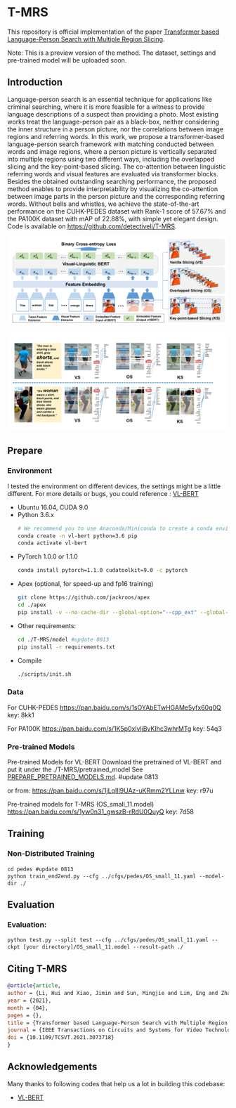 # T-MRS

This repository is official implementation of the paper 
[Transformer based Language-Person Search with Multiple Region Slicing](https://ieeexplore.ieee.org/document/9406055).

Note: This is a preview version of the method. The dataset, settings and pre-trained model will be uploaded soon.

## Introduction

Language-person search is an essential technique for applications like criminal searching, where it is more feasible for a witness to provide language descriptions of a suspect than providing a photo. Most existing works treat the language-person pair as a black-box, neither considering the inner structure in a person picture, nor the correlations between image regions and referring words.
In this work, we propose a transformer-based language-person search framework with matching conducted between words and image regions, where a person picture is vertically separated into multiple regions using two different ways, including the overlapped slicing and the key-point-based slicing.
The co-attention between linguistic referring words and visual features are evaluated via transformer blocks. Besides the obtained outstanding searching performance, the proposed method enables to provide interpretability by visualizing the co-attention between image parts in the person picture and the corresponding referring words. 
Without bells and whistles, we achieve the state-of-the-art performance on the CUHK-PEDES dataset with Rank-1 score of 57.67\% and the PA100K dataset with mAP of 22.88\%, with simple yet elegant design. Code is available on https://github.com/detectiveli/T-MRS.

![](./model/figs/framework.png)

![](./model/figs/example.png)

## Prepare

### Environment
I tested the environment on different devices, the settings might be a little different. For more details or bugs, you could reference :
[VL-BERT](https://github.com/jackroos/VL-BERT)

* Ubuntu 16.04, CUDA 9.0
* Python 3.6.x
    ```bash
    # We recommend you to use Anaconda/Miniconda to create a conda environment
    conda create -n vl-bert python=3.6 pip
    conda activate vl-bert
    ```
* PyTorch 1.0.0 or 1.1.0
    ```bash
    conda install pytorch=1.1.0 cudatoolkit=9.0 -c pytorch
    ```
* Apex (optional, for speed-up and fp16 training)
    ```bash
    git clone https://github.com/jackroos/apex
    cd ./apex
    pip install -v --no-cache-dir --global-option="--cpp_ext" --global-option="--cuda_ext" ./  
    ```
* Other requirements:
    ```bash
    cd ./T-MRS/model #update 0813
    pip install -r requirements.txt
    ```
* Compile
    ```bash
    ./scripts/init.sh
    ```

### Data
For CUHK-PEDES
https://pan.baidu.com/s/1sOYAbETwHGAMe5yfx60q0Q key: 8kk1

For PA100K
https://pan.baidu.com/s/1K5p0xlvljBvKIhc3whrMTg key: 54q3

### Pre-trained Models
Pre-trained Models for VL-BERT
Download the pretrained of VL-BERT and put it under the ./T-MRS/pretrained_model
See [PREPARE_PRETRAINED_MODELS.md](https://github.com/jackroos/VL-BERT/blob/master/model/pretrained_model/PREPARE_PRETRAINED_MODELS.md). #update 0813

or from:
https://pan.baidu.com/s/1jLqIIl9UAz-uKRmm2YLLnw key: r97u

Pre-trained models for T-MRS (OS_small_11.model)
https://pan.baidu.com/s/1yw0n31_gwszB-rRdU0QuyQ key: 7d58

## Training

### Non-Distributed Training
```
cd pedes #update 0813
python train_end2end.py --cfg ../cfgs/pedes/OS_small_11.yaml --model-dir ./
```

## Evaluation

### Evaluation:
  ```
  python test.py --split test --cfg ../cfgs/pedes/OS_small_11.yaml --ckpt [your directory]/OS_small_11.model --result-path ./
  ```
  
## Citing T-MRS
```bibtex
@article{article,
author = {Li, Hui and Xiao, Jimin and Sun, Mingjie and Lim, Eng and Zhao, Yao},
year = {2021},
month = {04},
pages = {},
title = {Transformer based Language-Person Search with Multiple Region Slicing},
journal = {IEEE Transactions on Circuits and Systems for Video Technology},
doi = {10.1109/TCSVT.2021.3073718}
}
```

## Acknowledgements

Many thanks to following codes that help us a lot in building this codebase:
* [VL-BERT](https://github.com/jackroos/VL-BERT) 
